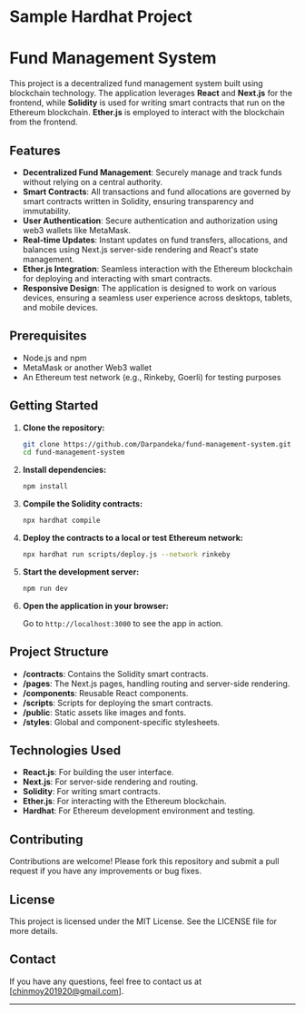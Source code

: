 # Sample Hardhat Project



# Fund Management System

This project is a decentralized fund management system built using blockchain technology. The application leverages **React** and **Next.js** for the frontend, while **Solidity** is used for writing smart contracts that run on the Ethereum blockchain. **Ether.js** is employed to interact with the blockchain from the frontend.

## Features

- **Decentralized Fund Management**: Securely manage and track funds without relying on a central authority.
- **Smart Contracts**: All transactions and fund allocations are governed by smart contracts written in Solidity, ensuring transparency and immutability.
- **User Authentication**: Secure authentication and authorization using web3 wallets like MetaMask.
- **Real-time Updates**: Instant updates on fund transfers, allocations, and balances using Next.js server-side rendering and React's state management.
- **Ether.js Integration**: Seamless interaction with the Ethereum blockchain for deploying and interacting with smart contracts.
- **Responsive Design**: The application is designed to work on various devices, ensuring a seamless user experience across desktops, tablets, and mobile devices.

## Prerequisites

- Node.js and npm
- MetaMask or another Web3 wallet
- An Ethereum test network (e.g., Rinkeby, Goerli) for testing purposes

## Getting Started

1. **Clone the repository:**

   ```bash
   git clone https://github.com/Darpandeka/fund-management-system.git
   cd fund-management-system
   ```

2. **Install dependencies:**

   ```bash
   npm install
   ```

3. **Compile the Solidity contracts:**

   ```bash
   npx hardhat compile
   ```

4. **Deploy the contracts to a local or test Ethereum network:**

   ```bash
   npx hardhat run scripts/deploy.js --network rinkeby
   ```

5. **Start the development server:**

   ```bash
   npm run dev
   ```

6. **Open the application in your browser:**

   Go to `http://localhost:3000` to see the app in action.

## Project Structure

- **/contracts**: Contains the Solidity smart contracts.
- **/pages**: The Next.js pages, handling routing and server-side rendering.
- **/components**: Reusable React components.
- **/scripts**: Scripts for deploying the smart contracts.
- **/public**: Static assets like images and fonts.
- **/styles**: Global and component-specific stylesheets.

## Technologies Used

- **React.js**: For building the user interface.
- **Next.js**: For server-side rendering and routing.
- **Solidity**: For writing smart contracts.
- **Ether.js**: For interacting with the Ethereum blockchain.
- **Hardhat**: For Ethereum development environment and testing.

## Contributing

Contributions are welcome! Please fork this repository and submit a pull request if you have any improvements or bug fixes.

## License

This project is licensed under the MIT License. See the LICENSE file for more details.

## Contact

If you have any questions, feel free to contact us at [chinmoy201920@gmail.com].

---


